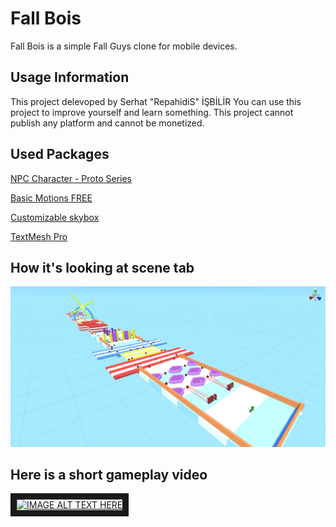 # Fall Bois

Fall Bois is a simple Fall Guys clone for mobile devices.

## Usage Information

This project delevoped by Serhat "RepahidiS" İŞBİLİR
You can use this project to improve yourself and learn something.
This project cannot publish any platform and cannot be monetized.

## Used Packages

[NPC Character - Proto Series](https://assetstore.unity.com/packages/3d/characters/humanoids/npc-character-proto-series-132051)

[Basic Motions FREE](https://assetstore.unity.com/packages/3d/animations/basic-motions-free-154271)

[Customizable skybox](https://assetstore.unity.com/packages/2d/textures-materials/sky/customizable-skybox-174576)

[TextMesh Pro](https://learn.unity.com/tutorial/working-with-textmesh-pro/)

## How it's looking at scene tab

![](https://github.com/RepahidiS/Fall-Bois/blob/main/Screenshots/SceneTab.png "")

## Here is a short gameplay video

<a href="http://www.youtube.com/watch?feature=player_embedded&v=3brFfhH_HYU
" target="_blank"><img src="http://img.youtube.com/vi/3brFfhH_HYU/0.jpg" 
alt="IMAGE ALT TEXT HERE" border="10" /></a>
